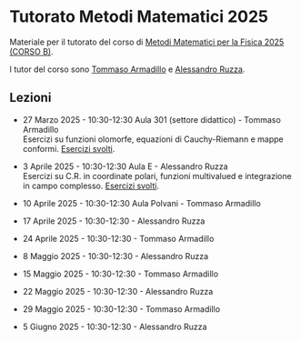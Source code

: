 # Tutorato Metodi Matematici 2025

Materiale per il tutorato del corso di [Metodi Matematici per la Fisica 2025 (CORSO B)](https://www.unimi.it/it/corsi/insegnamenti-dei-corsi-di-laurea/2025/metodi-matematici-della-fisica). 

I tutor del corso sono [Tommaso Armadillo](mailto:tommaso.armadillo@unimi.it) e [Alessandro Ruzza](mailto:alessandro.ruzza@unimi.it). 

## Lezioni
- 27 Marzo 2025 - 10:30-12:30 Aula 301 (settore didattico) - Tommaso Armadillo \
Esercizi su funzioni olomorfe, equazioni di Cauchy-Riemann e mappe conformi. [Esercizi svolti](materiale/27_3_25.pdf).

- 3 Aprile 2025 - 10:30-12:30 Aula E - Alessandro Ruzza \
Esercizi su C.R. in coordinate polari, funzioni multivalued e integrazione in campo complesso. [Esercizi svolti](materiale/03_4_25.pdf).

- 10 Aprile 2025 - 10:30-12:30 Aula Polvani - Tommaso Armadillo

- 17 Aprile 2025 - 10:30-12:30 - Alessandro Ruzza 

- 24 Aprile 2025 - 10:30-12:30 - Tommaso Armadillo 

- 8 Maggio 2025 - 10:30-12:30 - Alessandro Ruzza 

- 15 Maggio 2025 - 10:30-12:30 - Tommaso Armadillo 

- 22 Maggio 2025 - 10:30-12:30 - Alessandro Ruzza 

- 29 Maggio 2025 - 10:30-12:30 - Tommaso Armadillo 

- 5 Giugno 2025 - 10:30-12:30 - Alessandro Ruzza 
